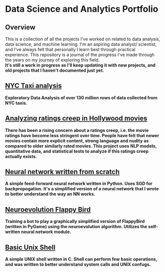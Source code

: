 # Data Science and Analytics Portfolio

## Overview
This is a collection of all the projects I've worked on related to data analysis, data science, and machine learning. I'm an aspiring data analyst/ scientist, and I've always felt that personally I learn best through practical experience. This repository is a journal of the progress I've made through the years on my journey of exploring this field.<br>
<b>It's still a work in progress as I'll keep updating it with new projects, and old projects that I haven't documented just yet.<b>


## [NYC Taxi analysis](https://github.com/ta9ay/NYC-taxi-analysis)
Exploratory Data Analysis of over 130 million rows of data collected from NYC taxis. 

## [Analyzing ratings creep in Hollywood movies](https://github.com/ta9ay/movie-analysis)
There has been a rising concern about a ratings creep, i.e. the movie ratings have become less stringent over time. People have felt that newer movies contain more explicit content, strong language and nudity as compared to older similarly rated movies. This project uses NLP models, quantitative data, and statistical tests to analyze if this ratings creep actually exists.

## [Neural network written from scratch](https://github.com/ta9ay/NeuralNet-from-scratch)
A simple feed-forward neural network written in Python. Uses SGD for backpropogation. It's a simplified version of a neural network that I wrote to better understand the way an NN works.

## [Neuroevolution Flappy Bird](https://github.com/ta9ay/NeuroEvolution-FlappyBird)
Training a bot to play a graphically simplified version of FlappyBird (written in PyGame) using the neuroevolution algorithm. Utilizes the self-written neural network module. 

## [Basic Unix Shell](https://github.com/ta9ay/Basic-unix-shell)
A simple UNIX shell written in C. Shell can perform few basic operations, and was written to better understand system calls and UNIX confugs.
